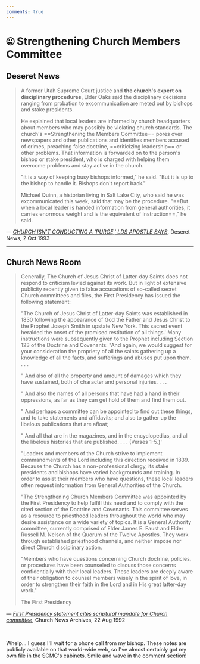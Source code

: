 ```yaml
---
comments: true
---
```

# 🤐 Strengthening Church Members Committee
## Deseret News
> A former Utah Supreme Court justice and **the church's expert on disciplinary procedures**, Elder Oaks said the disciplinary decisions ranging from probation to excommunication are meted out by bishops and stake presidents.
>
> He explained that local leaders are informed by church headquarters about members who may possibly be violating church standards. The church's ==Strengthening the Members Committee== pores over newspapers and other publications and identifies members accused of crimes, preaching false doctrine, ==criticizing leadership== or other problems. That information is forwarded on to the person's bishop or stake president, who is charged with helping them overcome problems and stay active in the church.
>
> "It is a way of keeping busy bishops informed," he said. "But it is up to the bishop to handle it. Bishops don't report back."
>
> Michael Quinn, a historian living in Salt Lake City, who said he was excommunicated this week, said that may be the procedure. "==But when a local leader is handed information from general authorities, it carries enormous weight and is the equivalent of instruction==," he said.

— _[CHURCH ISN'T CONDUCTING A 'PURGE,' LDS APOSTLE SAYS](https://www.deseret.com/1993/10/2/19068890/church-isn-t-conducting-a-purge-lds-apostle-says)_, Deseret News, 2 Oct 1993

---

## Church News Room

>Generally, The Church of Jesus Christ of Latter-day Saints does not respond to criticism levied against its work. But in light of extensive publicity recently given to false accusations of so-called secret Church committees and files, the First Presidency has issued the following statement:
> 
> "The Church of Jesus Christ of Latter-day Saints was established in 1830 following the appearance of God the Father and Jesus Christ to the Prophet Joseph Smith in upstate New York. This sacred event heralded the onset of the promised restitution of all things.' Many instructions were subsequently given to the Prophet including Section 123 of the Doctrine and Covenants: "And again, we would suggest for your consideration the propriety of all the saints gathering up a knowledge of all the facts, and sufferings and abuses put upon them. . . .
> 
> " And also of all the property and amount of damages which they have sustained, both of character and personal injuries. . . .
> 
> " And also the names of all persons that have had a hand in their oppressions, as far as they can get hold of them and find them out.
> 
> " And perhaps a committee can be appointed to find out these things, and to take statements and affidavits; and also to gather up the libelous publications that are afloat;
> 
> " And all that are in the magazines, and in the encyclopedias, and all the libelous histories that are published. . . . (Verses 1-5.)'
> 
> "Leaders and members of the Church strive to implement commandments of the Lord including this direction received in 1839. Because the Church has a non-professional clergy, its stake presidents and bishops have varied backgrounds and training. In order to assist their members who have questions, these local leaders often request information from General Authorities of the Church.
> 
> "The Strengthening Church Members Committee was appointed by the First Presidency to help fulfill this need and to comply with the cited section of the Doctrine and Covenants. This committee serves as a resource to priesthood leaders throughout the world who may desire assistance on a wide variety of topics. It is a General Authority committee, currently comprised of Elder James E. Faust and Elder Russell M. Nelson of the Quorum of the Twelve Apostles. They work through established priesthood channels, and neither impose nor direct Church disciplinary action.
> 
> "Members who have questions concerning Church doctrine, policies, or procedures have been counseled to discuss those concerns confidentially with their local leaders. These leaders are deeply aware of their obligation to counsel members wisely in the spirit of love, in order to strengthen their faith in the Lord and in His great latter-day work."
> 
> The First Presidency

— _[First Presidency statement cites scriptural mandate for Church committee](https://www.thechurchnews.com/1992/8/22/23259274/first-presidency-statement-cites-scriptural-mandate-for-church-committee/)_, Church News Archives, 22 Aug 1992

&nbsp;

Whelp... I guess I'll wait for a phone call from my bishop. These notes are publicly available on that world-wide web, so I've almost certainly got my own file in the SCMC's cabinets. Smile and wave in the comment section!